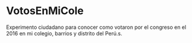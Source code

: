 # VotosEnMiCole
Experimento ciudadano para conocer como votaron por el congreso en el 2016 en mi colegio, barrios y distrito del Perú.s. 

